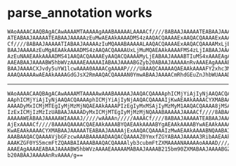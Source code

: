 # parse_annotation works

    WAoAAAACAAQBAgACAwAAAAMTAAAAAgAAABAAAAALAAAACf////8ABAAJAAAAATEABAAJAAAA
    ATEABAAJAAAAATEABAAJAAAAAzEuMwAEAAkAAAADMS4zAAQACQAAAAExAAQACQAAAAExAAAA
    Cf////8ABAAJAAAAATIABAAJAAAAAzIuMQAAABAAAAALAAQACQAAAAExAAQACQAAAAMxLjEA
    BAAJAAAAAzEuMgAEAAkAAAADMS4zAAQACQAAAAUxLjMuMQAEAAkAAAAFMS4zLjIABAAJAAAA
    AzEuNAAEAAkAAAADMS41AAQACQAAAAEyAAQACQAAAAMyLjEABAAJAAAABTIuMS4xAAAEAgAA
    AAEABAAJAAAABW5hbWVzAAAAEAAAAAIABAAJAAAABGZyb20ABAAJAAAAAnRvAAAEAgAAAAEA
    BAAJAAAACXJvdy5uYW1lcwAAAA0AAAACgAAAAP////UAAAQCAAAAAQAEAAkAAAAFY2xhc3MA
    AAAQAAAAAwAEAAkAAAAGdGJsX2RmAAQACQAAAAN0YmwABAAJAAAACmRhdGEuZnJhbWUAAAD+
    

---

    WAoAAAACAAQBAgACAwAAAAMTAAAAAwAAABAAAAAJAAQACQAAAAphICMjYiAjIyNjAAQACQAA
    AAphICMjYiAjIyNjAAQACQAAAAphICMjYiAjIyNjAAQACQAAAAIjKwAEAAkAAAACYXMABAAJ
    AAAADyMxICMjMTEgIyMjMzMjNQAEAAkAAAAPIzEgIyMxMSAjIyMzMyM1AAQACQAAAA8jMSAj
    IzExICMjIzMzIzUABAAJAAAADyMxICMjMTEgIyMjMzMjNQAAABAAAAAJAAAACf////8ABAAJ
    AAAAAWEABAAJAAAAAWIAAAAJ/////wAAAAn/////AAAACf////8ABAAJAAAAATEABAAJAAAA
    AjExAAAACf////8AAAAQAAAACQAEAAkAAAABYQAEAAkAAAABYgAEAAkAAAABYwAEAAkAAAAB
    KwAEAAkAAAACYXMABAAJAAAAATEABAAJAAAAAjExAAQACQAAAAIzMwAEAAkAAAABNQAABAIA
    AAABAAQACQAAAAVjbGFzcwAAABAAAAADAAQACQAAAAZ0YmxfZGYABAAJAAAAA3RibAAEAAkA
    AAAKZGF0YS5mcmFtZQAABAIAAAABAAQACQAAAAlyb3cubmFtZXMAAAANAAAAAoAAAAD////3
    AAAEAgAAAAEABAAJAAAABW5hbWVzAAAAEAAAAAMABAAJAAAAB215bm90ZXMABAAJAAAABGZy
    b20ABAAJAAAAAnRvAAAA/g==

